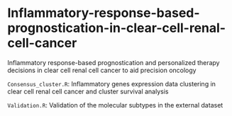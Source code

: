 # Inflammatory-response-based-prognostication-in-clear-cell-renal-cell-cancer
Inflammatory response-based prognostication and personalized therapy decisions in clear cell renal cell cancer to aid precision oncology


`Consensus_cluster.R`: Inflammatory genes expression data clustering in clear cell renal cell cancer and cluster survival analysis

`Validation.R`: Validation of the molecular subtypes in the external dataset
